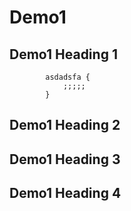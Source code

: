 # Demo1

## Demo1 Heading 1

```
		asdadsfa {
			;;;;;
		}
```

## Demo1 Heading 2

## Demo1 Heading 3

## Demo1 Heading 4
